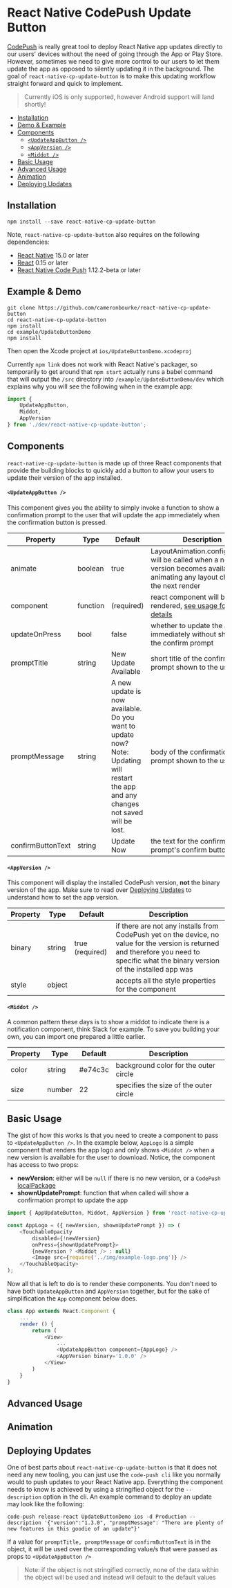 React Native CodePush Update Button
=============================

[CodePush](https://microsoft.github.io/code-push/) is really great tool to deploy React Native app updates directly to our users' devices without the need of going through the App or Play Store. However, sometimes we need to give more control to our users to let them update the app as opposed to silently updating it in the background. The goal of `react-native-cp-update-button` is to make this updating workflow straight forward and quick to implement.

> Currently iOS is only supported, however Android support will land shortly!

* [Installation](#installation)
* [Demo & Example](#demo--example)
* [Components](#components)
	* [`<UpdateAppButton />`](#updateappbutton--)
	* [`<AppVersion />`](#appversion-)
	* [`<Middot />`](#middot-)
* [Basic Usage](#basic-usage)
* [Advanced Usage](#advanced-usage)
* [Animation](#animation)
* [Deploying Updates](#deploying-updates)

## Installation
```
npm install --save react-native-cp-update-button
```

Note, `react-native-cp-update-button` also requires on the following dependencies:
- [React Native](https://facebook.github.io/react-native/) 15.0 or later
- [React](https://facebook.github.io/react/) 0.15 or later
- [React Native Code Push](https://github.com/Microsoft/react-native-code-push) 1.12.2-beta or later

## Example & Demo
```
git clone https://github.com/cameronbourke/react-native-cp-update-button
cd react-native-cp-update-button
npm install
cd example/UpdateButtonDemo
npm install
```

Then open the Xcode project at `ios/UpdateButtonDemo.xcodeproj`

Currently `npm link` does not work with React Native's packager, so temporarily to get around that `npm start` actually runs a babel command that will output the `/src` directory into `/example/UpdateButtonDemo/dev` which explains why you will see the following when in the example app:

```js
import {
	UpdateAppButton,
	Middot,
	AppVersion
} from './dev/react-native-cp-update-button';
```


## Components
`react-native-cp-update-button` is made up of three React components that provide the building blocks to quickly add a button to allow your users to update their version of the app installed.

#### `<UpdateAppButton />`
This component gives you the ability to simply invoke a function to show a confirmation prompt to the user that will update the app immediately when the confirmation button is pressed.

| Property          | Type     | Default     | Description
|------------------ | -------- | ----------- | --------
| animate           | boolean  | true        | LayoutAnimation.configureNext will be called when a new version becomes available, animating any layout change in the next render
| component         | function | (required)  | react component will be rendered, [see usage for more details](#basic-version)
| updateOnPress     | bool     | false       | whether to update the app immediately without showing the confirm prompt
| promptTitle       | string   | New Update Available | short title of the confirmation prompt shown to the user
| promptMessage     | string   | A new update is now available. Do you want to update now? Note: Updating will restart the app and any changes not saved will be lost. | body of the confirmation prompt shown to the user
| confirmButtonText | string   | Update Now  | the text for the confirmation prompt's confirm button

#### `<AppVersion />`
This component will display the installed CodePush version, **not** the binary version of the app. Make sure to read over [Deploying Updates](#deploying-updates) to understand how to set the app version.

| Property          | Type     | Default         | Description
|------------------ | -------- | --------------- | --------
| binary            | string   | true (required) | if there are not any installs from CodePush yet on the device, no value for the version is returned and therefore you need to specific what the binary version of the installed app was
| style             | object   |                 | accepts all the style properties for the <Text /> component

#### `<Middot />`
A common pattern these days is to show a middot to indicate there is a notification component, think Slack for example. To save you building your own, you can import one prepared a little earlier.

| Property          | Type     | Default      | Description
|------------------ | -------- | ------------ | --------
| color             | string   | #e74c3c      | background color for the outer circle
| size              | number   |  22          | specifies the size of the outer circle


## Basic Usage
The gist of how this works is that you need to create a component to pass to `<UpdateAppButton />`. In the example below, `AppLogo` is a simple component that renders the app logo and only shows `<Middot />` when a new version is available for the user to download. Notice, the component has access to two props:
- **newVersion**: either will be `null` if there is no new version, or a `CodePush` [localPackage](https://github.com/Microsoft/react-native-code-push#localpackage)
- **shownUpdatePrompt**: function that when called will show a confirmation prompt to update the app

```js
import { AppUpdateButton, Middot, AppVersion } from 'react-native-cp-update-button';

const AppLogo = ({ newVersion, shownUpdatePrompt }) => (
	<TouchableOpacity
		disabled={!newVersion}
		onPress={shownUpdatePrompt}>
		{newVersion ? <Middot /> : null}
		<Image src={require('../img/example-logo.png')} />
	</TouchableOpacity>
);
```

Now all that is left to do is to render these components. You don't need to have both `UpdateAppButton` and `AppVersion` together, but for the sake of simplification the `App` component below does.  
```js
class App extends React.Component {
	...
	render () {
		return (
			<View>
				...
				<UpdateAppButton component={AppLogo} />
				<AppVersion binary='1.0.0' />
			</View>
		)
	}
}
```

## Advanced Usage

## Animation

## Deploying Updates
One of best parts about `react-native-cp-update-button` is that it does not need any new tooling, you can just use the `code-push cli` like you normally would to push updates to your React Native app. Everything the component needs to know is achieved by using a stringified object for the `--description` option in the cli. An example command to deploy an update may look like the following:

```
code-push release-react UpdateButtonDemo ios -d Production --description '{"version":"1.3.0", "promptMessage": "There are plenty of new features in this goodie of an update"}'
```

If a value for `promptTitle, promptMessage` or `confirmButtonText` is in the object, it will be used over the corresponding value/s that were passed as props to `<UpdateAppButton />`

> Note: if the object is not stringified correctly, none of the data within the object will be used and instead will default to the default values
